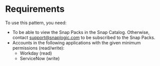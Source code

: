 # Requirements

To use this pattern, you need:

* To be able to view the Snap Packs in the Snap Catalog. Otherwise, contact [support@snaplogic.com](mailto:support@snaplogic.com) to be subscribed to the Snap Packs.
* Accounts in the following applications with the given minimum permissions (read/write):
  * Workday (read)
  * ServiceNow (write)
